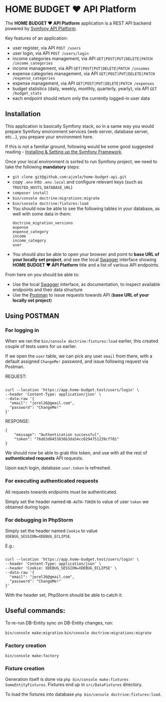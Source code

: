 # HOME BUDGET ❤ API Platform

The **HOME BUDGET ❤ API Platform** application is a REST API backend powered by [Symfony API Platform](https://api-platform.com/).

Key features of an application:
- user register, via API `POST /users`
- user login, via API `POST /users/login`
- income categories management, via API `GET|POST|PUT|DELETE|PATCH /income_categories`
- income management, via API `GET|POST|PUT|DELETE|PATCH /incomes`
- expense categories management, via API `GET|POST|PUT|DELETE|PATCH /expense_categories`
- expense management, via API `GET|POST|PUT|DELETE|PATCH /expenses`
- budget statistics (daily, weekly, monthly, quarterly, yearly), via API `GET /budget_stats`
- each endpoint should return only the currently logged-in user data

## Installation

This application is basically Symfony stack, so in a same way you would prepare Symfony environment services (web server, database server, etc...), you prepare your environment here.   

If this is not a familiar ground, following would be some good suggested reading - [Installing & Setting up the Symfony Framework](https://symfony.com/doc/current/setup.html).

Once your local environment is sorted to run Symfony project; we need to take the following **mandatory** steps:

* `git clone git@github.com:ajzele/home-budget-api.git`
* copy `.env` into `.env.local` and configure relevant keys (such as `TRUSTED_HOSTS`, `DATABASE_URL`)
* `composer install`
* `bin/console doctrine:migrations:migrate`
* `bin/console doctrine:fixtures:load`
* You should now be able to see the following tables in your database, as well with some data in them:
    ```text
    doctrine_migration_versions
    expense
    expense_category
    income
    income_category
    user
    ```
* You should also be able to open your browser and point to **base URL of your locally set project**, and see the local [Swagger](https://swagger.io/tools/swagger-ui/) interface showing **HOME BUDGET ❤ API Platform** title and a list of various API endpoints.

From here on you should be able to:
- Use the local [Swagger](https://swagger.io/tools/swagger-ui/) interface, as documentation, to inspect available endpoints and their data structure
- Use the [Postman](https://www.postman.com/downloads/) to issue requests towards API (**base URL of your locally set project**) 

## Using POSTMAN

### For logging in

When we ran the `bin/console doctrine:fixtures:load` earlier, this created couple of tests users for us earlier.

If we open the `user` table, we can pick any user `email` from there, with a default assigned `ChangeMe!` password, and issue following request via Postman.

REQUEST:

```

curl --location 'https://app.home-budget.test/users/login' \
--header 'Content-Type: application/json' \
--data-raw '{
  "email": "jerel26@gmail.com",
  "password": "ChangeMe!"
}'

```

RESPONSE:

```
{
    "message": "Authentication successful",
    "token": "76d63d8453836b3da54cc0294751239cf701"
}
```

We should now be able to grab this token, and use with all the rest of **authenticated requests** API requests.

Upon each login, database `user.token` is refreshed.

### For executing authenticated requests

All requests towards endpoints must be authenticated.

Simply set the header named `HB-AUTH-TOKEN` to value of user `token` we obtained during login.

### For debugging in PhpStorm

Simply set the header named `Cookie` to value `XDEBUG_SESSION=XDEBUG_ECLIPSE`.

E.g.:

```

curl --location 'https://app.home-budget.test/users/login' \
--header 'Content-Type: application/json' \
--header 'Cookie: XDEBUG_SESSION=XDEBUG_ECLIPSE' \
--data-raw '{
  "email": "jerel26@gmail.com",
  "password": "ChangeMe!"
}'

```

With the header set, PhpStorm should be able to catch it.

## Useful commands:

To re-run DB-Entity sync on DB-Entity changes, run:

`bin/console make:migration`
`bin/console doctrine:migrations:migrate`

### Factory creation

`bin/console make:factory`

### Fixture creation

Generation itself is done via `php bin/console make:fixtures SomeEntityFixtures`. Fixtures end up in `src/DataFixtures` directory.

To load the fixtures into database `php bin/console doctrine:fixtures:load`.